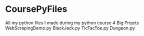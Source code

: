# CoursePyFiles
All my python files I made during my python course
4 Big Projets
WebScrapingDemo.py
BlackJack.py
TicTacToe.py
Dungeon.py
